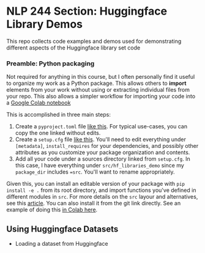 # NLP 244 Section: Huggingface Library Demos

This repo collects code examples and demos used for demonstrating different aspects of the Huggingface library set
code 

### Preamble: Python packaging

Not required for anything in this course, but I often personally find it useful to organize my work as a Python package. 
This allows others to **import** elements from your work without using or extracting individual files from your repo. 
This also allows a simpler workflow for importing your code into a [Google Colab notebook](https://colab.research.google.com/)

This is accomplished in three main steps:

1. Create a `pyproject.toml` file [like this](./pyproject.toml). For typical use-cases, you can copy the one linked 
without edits. 
2. Create a `setup.cfg` file [like this](setup.cfg). You'll need to edit everything under `[metadata]`, 
`install_requires` for your dependencies, and possibly other attributes as you customize your package organization and 
contents.
3. Add all your code under a sources directory linked from `setup.cfg`. In this case, I have everything under 
`src/hf_libraries_demo` since my `package_dir` includes `=src`. You'll want to rename appropriately.

Given this, you can install an editable version of your package with `pip install -e .` from its root directory, and
import functions you've defined in different modules in `src`. For more details on the `src` layour and alternatives,
see this [article](https://setuptools.pypa.io/en/latest/userguide/declarative_config.html#using-a-src-layout). You can
also install it from the git link directly. See an example of doing this 
[in Colab here](./ImportingAGithubPyPackage.ipynb).

## Using Huggingface Datasets
- Loading a dataset from Huggingface
